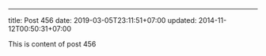 ---
title: Post 456
date: 2019-03-05T23:11:51+07:00
updated: 2014-11-12T00:50:31+07:00

This is content of post 456